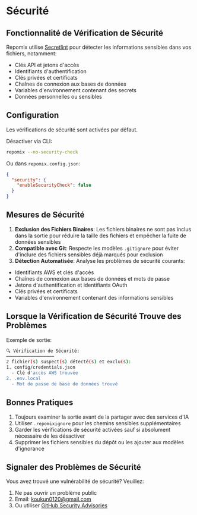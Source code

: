 # Sécurité

## Fonctionnalité de Vérification de Sécurité

Repomix utilise [Secretlint](https://github.com/secretlint/secretlint) pour détecter les informations sensibles dans vos fichiers, notamment:
- Clés API et jetons d'accès
- Identifiants d'authentification
- Clés privées et certificats
- Chaînes de connexion aux bases de données
- Variables d'environnement contenant des secrets
- Données personnelles ou sensibles

## Configuration

Les vérifications de sécurité sont activées par défaut.

Désactiver via CLI:
```bash
repomix --no-security-check
```

Ou dans `repomix.config.json`:
```json
{
  "security": {
    "enableSecurityCheck": false
  }
}
```

## Mesures de Sécurité

1. **Exclusion des Fichiers Binaires**: Les fichiers binaires ne sont pas inclus dans la sortie pour réduire la taille des fichiers et empêcher la fuite de données sensibles
2. **Compatible avec Git**: Respecte les modèles `.gitignore` pour éviter d'inclure des fichiers sensibles déjà marqués pour exclusion
3. **Détection Automatisée**: Analyse les problèmes de sécurité courants:
  - Identifiants AWS et clés d'accès
  - Chaînes de connexion aux bases de données et mots de passe
  - Jetons d'authentification et identifiants OAuth
  - Clés privées et certificats
  - Variables d'environnement contenant des informations sensibles

## Lorsque la Vérification de Sécurité Trouve des Problèmes

Exemple de sortie:
```bash
🔍 Vérification de Sécurité:
──────────────────
2 fichier(s) suspect(s) détecté(s) et exclu(s):
1. config/credentials.json
  - Clé d'accès AWS trouvée
2. .env.local
  - Mot de passe de base de données trouvé
```

## Bonnes Pratiques

1. Toujours examiner la sortie avant de la partager avec des services d'IA
2. Utiliser `.repomixignore` pour les chemins sensibles supplémentaires
3. Garder les vérifications de sécurité activées sauf si absolument nécessaire de les désactiver
4. Supprimer les fichiers sensibles du dépôt ou les ajouter aux modèles d'ignorance

## Signaler des Problèmes de Sécurité

Vous avez trouvé une vulnérabilité de sécurité? Veuillez:
1. Ne pas ouvrir un problème public
2. Email: koukun0120@gmail.com
3. Ou utiliser [GitHub Security Advisories](https://github.com/yamadashy/repomix/security/advisories/new)
